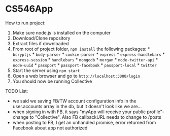 # CS546App

How to run project:
  1. Make sure node.js is installed on the computer
  2. Download/Clone repository
  3. Extract files if downloaded
  4. From root of project folder, `npm install` the following packages:
    * `bcryptjs`
    * `body-parser`
    * `cookie-parser`
    * `express`
    * `express-handlebars`
    * `express-session`
    * `handlebars`
    * `mongodb`
    * `morgan`
    * `node-twitter-api`
    * `node-uuid`
    * `passport`
    * `passport-facebook`
    * `passport-local`
    * `twitter`
  5. Start the server using `npm start`
  6. Open a web browser and go to `http://localhost:3000/login`
  7. You should now be running Collective

TODO List:
* we said we saving FB/TW account configuration info in the user.accounts array in the db, but it doesn't look like we are...
* when signing in with FB, it says "myApp will receive your public profile"- change to "Collective". Also FB callbackURL needs to change to /posts
* when posting to FB, I get an unhandled promise, error returned from Facebook about app not authorized

